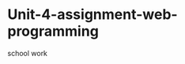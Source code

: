 # Unit-4-assignment-web-programming
school work 

<!Doctype html>
<html>
<style>

<form action ="animation">
<input type="image" src="https://upload.wikimedia.org/wikipedia/commons/thumb/8/80/Flash_Logo_.png/279px-Flash_Logo_.png"
alt="Click" width="100" height="100">
</form>

ok right here I know have to create an animation connected to the form action. But I do not know how to. 
